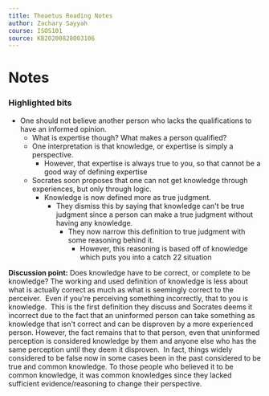 ```yaml
---
title: Theaetus Reading Notes
author: Zachary Sayyah
course: ISOS101
source: KB20200828003106
---
```


# Notes
### Highlighted bits
 - One should not believe another person who lacks the qualifications to have an informed opinion.
     - What is expertise though? What makes a person qualified?
     - One interpretation is that knowledge, or expertise is simply a perspective.
         - However, that expertise is always true to you, so that cannot be a good way of defining expertise
     - Socrates soon proposes that one can not get knowledge through experiences, but only through logic.
         - Knowledge is now defined more as true judgment.
             - They dismiss this by saying that knowledge can't be true judgment since a person can make a true judgment without having any knowledge.
                 - They now narrow this definition to true judgment with some reasoning behind it.
                     - However, this reasoning is based off of knowledge which puts you into a catch 22 situation


**Discussion point:** Does knowledge have to be correct, or complete to be knowledge? The working and used definition of knowledge is less about what is actually correct as much as what is seemingly correct to the perceiver.  Even if you're perceiving something incorrectly, that to you is knowledge.  This is the first definition they discuss and Socrates deems it incorrect due to the fact that an uninformed person can take something as knowledge that isn't correct and can be disproven by a more experienced person. However, the fact remains that to that person, even that uninformed perception is considered knowledge by them and anyone else who has the same perception until they deem it disproven.  In fact, things widely considered to be false now in some cases been in the past considered to be true and common knowledge. To those people who believed it to be common knowledge, it was common knowledges since they lacked sufficient evidence/reasoning to change their perspective.